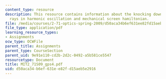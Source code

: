 ```yaml
---
content_type: resource
description: This resource contains information about the knocking down one dimension,
  rays in harmonic oscillation and mechanical screen hamiltonian.
file: /media/courses/2-71-optics-spring-2009/d50aca34b6ef631ee82fd15aeb5e2916_MIT2_71S09_gps4.pdf
file_type: application/pdf
learning_resource_types:
- Assignments
ocw_type: OCWFile
parent_title: Assignments
parent_type: CourseSection
parent_uid: 9e91e110-cd2b-2d2c-0492-a5b581ce5547
resourcetype: Document
title: MIT2_71S09_gps4.pdf
uid: d50aca34-b6ef-631e-e82f-d15aeb5e2916
---
```

